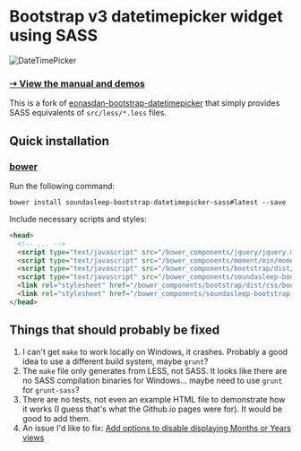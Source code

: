# Bootstrap v3 datetimepicker widget using SASS

![DateTimePicker](http://i.imgur.com/nfnvh5g.png)

### [⇢ View the manual and demos](http://eonasdan.github.io/bootstrap-datetimepicker/)

This is a fork of [eonasdan-bootstrap-datetimepicker](https://github.com/Eonasdan/bootstrap-datetimepicker) that simply provides SASS equivalents of `src/less/*.less` files.

## Quick installation

### [bower](http://bower.io)

Run the following command:
```
bower install soundasleep-bootstrap-datetimepicker-sass#latest --save
```

Include necessary scripts and styles:
```html
<head>
  <!-- ... -->
  <script type="text/javascript" src="/bower_components/jquery/jquery.min.js"></script>
  <script type="text/javascript" src="/bower_components/moment/min/moment.min.js"></script>
  <script type="text/javascript" src="/bower_components/bootstrap/dist/js/bootstrap.min.js"></script>
  <script type="text/javascript" src="/bower_components/soundasleep-bootstrap-datetimepicker-sass/build/js/bootstrap-datetimepicker.min.js"></script>
  <link rel="stylesheet" href="/bower_components/bootstrap/dist/css/bootstrap.min.css" />
  <link rel="stylesheet" href="/bower_components/soundasleep-bootstrap-datetimepicker-sass/build/css/bootstrap-datetimepicker.min.css" />
</head>
```

## Things that should probably be fixed

1. I can't get `make` to work locally on Windows, it crashes. Probably a good idea to use a different build system, maybe `grunt`?
2. The `make` file only generates from LESS, not SASS. It looks like there are no SASS compilation binaries for Windows... maybe need to use `grunt` for `grunt-sass`?
3. There are no tests, not even an example HTML file to demonstrate how it works (I guess that's what the Github.io pages were for). It would be good to add them.
4. An issue I'd like to fix: [Add options to disable displaying Months or Years views](https://github.com/Eonasdan/bootstrap-datetimepicker/issues/252)
